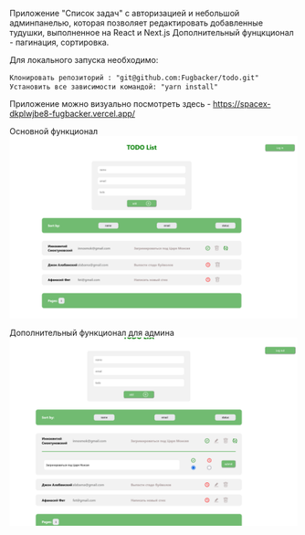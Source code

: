Приложение "Список задач" с авторизацией и небольшой админпанелью, которая позволяет редактировать добавленные тудушки, выполненное на React и Next.js
Дополнительный фунцкционал - пагинация, сортировка.

Для локального запуска необходимо:

    Клонировать репозиторий : "git@github.com:Fugbacker/todo.git"
    Установить все зависимости командой: "yarn install"

Приложение можно визуально посмотреть здесь - https://spacex-dkplwjbe8-fugbacker.vercel.app/


Основной функционал
![alt text](https://github.com/Fugbacker/todo/blob/main/demo/1.png?raw=true)

Дополнительный функционал для админа
![alt text](https://github.com/Fugbacker/todo/blob/main/demo/2.png?raw=true)

